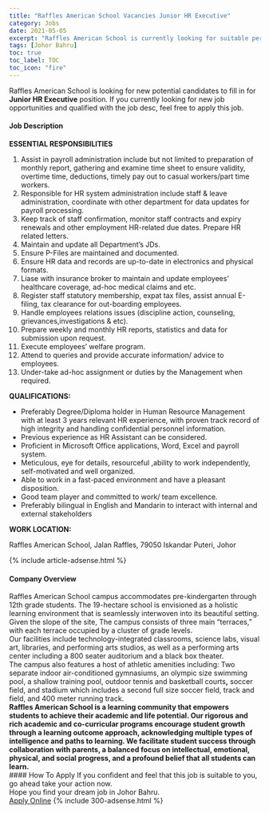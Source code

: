 ```yaml
---
title: "Raffles American School Vacancies Junior HR Executive" 
category: Jobs 
date: 2021-05-05 
excerpt: "Raffles American School is currently looking for suitable person to fill in the Junior HR Executive which based in Johor Bahru" 
tags: [Johor Bahru] 
toc: true 
toc_label: TOC 
toc_icon: "fire" 
--- 
```


<p>Raffles American School is looking for new potential candidates to fill in for <b>Junior HR Executive</b> position. If you currently looking for new job opportunities and qualified with the job desc, feel free to apply this job.
</p><div><div><h4>Job Description</h4></div><div><div><span><div><p><strong>ESSENTIAL RESPONSIBILITIES</strong></p><ol><li>Assist in payroll administration include but not limited to preparation of monthly report, gathering and examine time sheet to ensure validity, overtime time, deductions, timely pay out to casual workers/part time workers.</li><li>Responsible for HR system administration include staff &amp; leave administration, coordinate with other department for data updates for payroll processing.</li><li>Keep track of staff confirmation, monitor staff contracts and expiry renewals and other employment HR-related due dates. Prepare HR related letters.</li><li>Maintain and update all Department&#8217;s JDs.</li><li>Ensure P-Files are maintained and documented.</li><li>Ensure HR data and records are up-to-date in electronics and physical formats.</li><li>Liase with insurance broker to maintain and update employees&#8217; healthcare coverage, ad-hoc medical claims and etc.</li><li>Register staff statutory membership, expat tax files, assist annual E-filing, tax clearance for out-boarding employees.</li><li>Handle employees relations issues (discipline action, counseling, grievances,investigations &amp; etc).</li><li>Prepare weekly and monthly HR reports, statistics and data for submission upon request.</li><li>Execute employees&#8217; welfare program.</li><li>Attend to queries and provide accurate information/ advice to employees.</li><li>Under-take ad-hoc assignment or duties by the Management when required.</li></ol><p><strong>QUALIFICATIONS:</strong></p><ul><li>Preferably Degree/Diploma holder in Human Resource Management with at least 3 years relevant HR experience, with proven track record of high integrity and handling confidential personnel information.</li><li>Previous experience as HR Assistant can be considered.</li><li>Proficient in Microsoft Office applications, Word, Excel and payroll system.</li><li>Meticulous, eye for details, resourceful ,ability to work independently, self-motivated and well organized.</li><li>Able to work in a fast-paced environment and have a pleasant disposition.</li><li>Good team player and committed to work/ team excellence.</li><li>Preferably bilingual in English and Mandarin to interact with internal and external stakeholders</li></ul><p><strong>WORK LOCATION:</strong></p><p>Raffles American School, Jalan Raffles, 79050 Iskandar Puteri, Johor</p></div></span></div></div></div> 
{% include article-adsense.html %} 
<div><div><h4>Company Overview</h4></div><div><div><span><div><div>
<div>Raffles American School campus accommodates pre-kindergarten through 12th grade students. The 19-hectare school is envisioned as a holistic learning environment that is seamlessly interwoven into its beautiful setting. Given the slope of the site, The campus consists of three main &#8220;terraces,&#8221; with each terrace occupied by a cluster of grade levels.</div>
<div>Our facilities include technology-integrated classrooms, science labs, visual art, libraries, and performing arts studios, as well as a performing arts center including a 800 seater auditorium and a black box theater.&#160;</div>
<div>The campus also features a host of athletic amenities including: Two separate indoor air-conditioned gymnasiums, an olympic size swimming pool, a shallow training pool, outdoor tennis and basketball courts<strong>,</strong>&#160;soccer field, and stadium which includes a second full size soccer field, track and field, and 400 meter running track.</div>
</div>
<div><strong>Raffles American School is a learning community that empowers students to achieve their academic and life potential. Our rigorous and rich academic and co-curricular programs encourage student growth through a learning outcome approach, acknowledging multiple types of intelligence and paths to learning. We facilitate student success through collaboration with parents, a balanced focus on intellectual, emotional, physical, and social progress, and a profound belief that all students can learn.</strong></div></div></span></div></div></div> 
#### How To Apply 
If you confident and feel that this job is suitable to you, go ahead take your action now. <br/> 
Hope you find your dream job in Johor Bahru. <br/> 
<a href="https://www.jobstreet.com.my/en/job/junior-hr-executive-4557805?jobId=jobstreet-my-job-4557805&" class="btn btn--info" target="_blank" rel="nofollow noopenner">Apply Online</a> 
{% include 300-adsense.html %} 